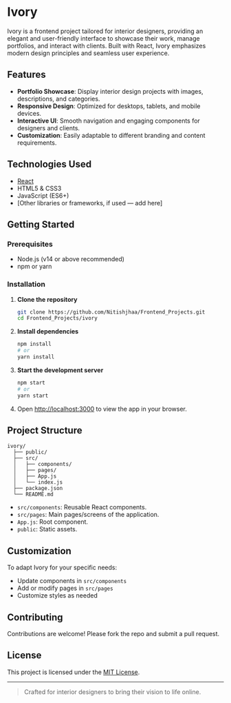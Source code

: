 # Ivory

Ivory is a frontend project tailored for interior designers, providing an elegant and user-friendly interface to showcase their work, manage portfolios, and interact with clients. Built with React, Ivory emphasizes modern design principles and seamless user experience.

## Features

- **Portfolio Showcase**: Display interior design projects with images, descriptions, and categories.
- **Responsive Design**: Optimized for desktops, tablets, and mobile devices.
- **Interactive UI**: Smooth navigation and engaging components for designers and clients.
- **Customization**: Easily adaptable to different branding and content requirements.

## Technologies Used

- [React](https://react.dev/)
- HTML5 & CSS3
- JavaScript (ES6+)
- [Other libraries or frameworks, if used — add here]

## Getting Started

### Prerequisites

- Node.js (v14 or above recommended)
- npm or yarn

### Installation

1. **Clone the repository**
   ```bash
   git clone https://github.com/Nitishjhaa/Frontend_Projects.git
   cd Frontend_Projects/ivory
   ```

2. **Install dependencies**
   ```bash
   npm install
   # or
   yarn install
   ```

3. **Start the development server**
   ```bash
   npm start
   # or
   yarn start
   ```

4. Open [http://localhost:3000](http://localhost:3000) to view the app in your browser.

## Project Structure

```
ivory/
  ├── public/
  ├── src/
  │   ├── components/
  │   ├── pages/
  │   ├── App.js
  │   └── index.js
  ├── package.json
  └── README.md
```

- `src/components`: Reusable React components.
- `src/pages`: Main pages/screens of the application.
- `App.js`: Root component.
- `public`: Static assets.

## Customization

To adapt Ivory for your specific needs:
- Update components in `src/components`
- Add or modify pages in `src/pages`
- Customize styles as needed

## Contributing

Contributions are welcome! Please fork the repo and submit a pull request.

## License

This project is licensed under the [MIT License](../LICENSE).

---

> Crafted for interior designers to bring their vision to life online.
